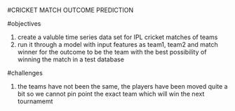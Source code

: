 #CRICKET MATCH OUTCOME PREDICTION

#objectives
1. create a valuble time series data set for IPL cricket matches of teams
2. run it through a model with input features as team1, team2 and match winner for the outcome to be the team with the best 
                possibility of winning the match in a test database
                
#challenges
1. the teams have not been the same, the players have been moved quite a bit so we cannot pin point the exact team which will
                win the next tournamemt
           

